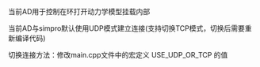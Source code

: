 当前AD用于控制在环打开动力学模型挂载内部

当前AD与simpro默认使用UDP模式建立连接(支持切换TCP模式，切换后需要重新编译代码)

切换连接方法：修改main.cpp文件中的宏定义 USE_UDP_OR_TCP 的值
